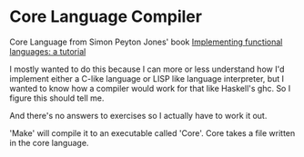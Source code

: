# Core Language Compiler

Core Language from Simon Peyton Jones' book [Implementing functional languages: a tutorial](http://research.microsoft.com/en-us/um/people/simonpj/papers/pj-lester-book/)

I mostly wanted to do this because I can more or less understand how I'd implement either a C-like language or LISP like language interpreter, but I wanted to know how a compiler would work for that like Haskell's ghc. So I figure this should tell me.

And there's no answers to exercises so I actually have to work it out.

'Make' will compile it to an executable called 'Core'. Core takes a file written in the core language.
